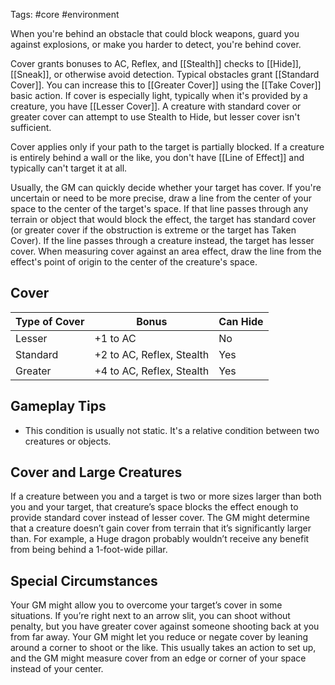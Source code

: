 Tags: #core #environment 

When you're behind an obstacle that could block weapons, guard you against explosions, or make you harder to detect, you're behind cover. 

Cover grants bonuses to AC, Reflex, and [[Stealth]] checks to [[Hide]], [[Sneak]], or otherwise avoid detection. Typical obstacles grant [[Standard Cover]].  You can increase this to [[Greater Cover]] using the [[Take Cover]] basic action. If cover is especially light, typically when it's provided by a creature, you have [[Lesser Cover]]. A creature with standard cover or greater cover can attempt to use Stealth to Hide, but lesser cover isn't sufficient.

Cover applies only if your path to the target is partially blocked. If a creature is entirely behind a wall or the like, you don't have [[Line of Effect]] and typically can't target it at all.  

Usually, the GM can quickly decide whether your target has cover. If you're uncertain or need to be more precise, draw a line from the center of your space to the center of the target's space. If that line passes through any terrain or object that would block the effect, the target has standard cover (or greater cover if the obstruction is extreme or the target has Taken Cover). If the line passes through a creature instead, the target has lesser cover. When measuring cover against an area effect, draw the line from the effect's point of origin to the center of the creature's space. 

## Cover

| **Type of Cover** | **Bonus**                 | **Can Hide** |
| ----------------- | ------------------------- | ------------ |
| Lesser            | +1 to AC                  | No           |
| Standard          | +2 to AC, Reflex, Stealth | Yes          |
| Greater           | +4 to AC, Reflex, Stealth | Yes          |

## Gameplay Tips

- This condition is usually not static. It's a relative condition between two creatures or objects.

## Cover and Large Creatures

If a creature between you and a target is two or more sizes larger than both you and your target, that creature’s space blocks the effect enough to provide standard cover instead of lesser cover. The GM might determine that a creature doesn’t gain cover from terrain that it’s significantly larger than. For example, a Huge dragon probably wouldn’t receive any benefit from being behind a 1-foot-wide pillar.  

## Special Circumstances

Your GM might allow you to overcome your target’s cover in some situations. If you’re right next to an arrow slit, you can shoot without penalty, but you have greater cover against someone shooting back at you from far away. Your GM might let you reduce or negate cover by leaning around a corner to shoot or the like. This usually takes an action to set up, and the GM might measure cover from an edge or corner of your space instead of your center.